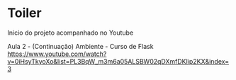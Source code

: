 # Toiler

Inicio do projeto acompanhado no Youtube

Aula 2 - (Continuação) Ambiente - Curso de Flask
https://www.youtube.com/watch?v=0iHsyTkyoXo&list=PL3BqW_m3m6a05ALSBW02qDXmfDKIip2KX&index=3
